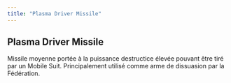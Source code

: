 ```yaml
---
title: "Plasma Driver Missile"
---
```


Plasma Driver Missile
---------------------

Missile moyenne portée à la puissance destructice élevée pouvant être tiré par un Mobile Suit. Principalement utilisé comme arme de dissuasion par la Fédération. 

